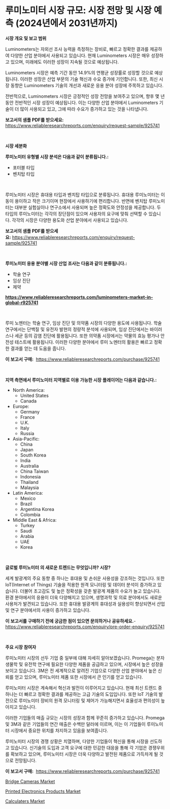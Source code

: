 <p><h1>루미노미터 시장 규모: 시장 전망 및 시장 예측 (2024년에서 2031년까지)</h1></p><p><strong>시장 개요 및 보고 범위</strong></p>
<p><p>Luminometers는 자외선 조사 능력을 측정하는 장비로, 빠르고 정확한 결과를 제공하여 다양한 산업 분야에서 사용되고 있습니다. 현재 Luminometers 시장은 매우 성장하고 있으며, 미래에도 이러한 성장이 지속될 것으로 예상됩니다. </p><p>Luminometers 시장은 예측 기간 동안 14.9%의 연평균 성장률로 성장할 것으로 예상됩니다. 이러한 성장은 산업 부문의 기술 혁신과 수요 증가에 기인합니다. 또한, 최신 시장 동향은 Luminometers 기술의 개선과 새로운 응용 분야 성장에 주목하고 있습니다. </p><p>전반적으로, Luminometers 시장은 긍정적인 성장 전망을 보여주고 있으며, 향후 몇 년 동안 전반적인 시장 성장이 예상됩니다. 이는 다양한 산업 분야에서 Luminometers 기술이 더 많이 사용되고 있고, 그에 따라 수요가 증가하고 있는 것을 나타냅니다.</p></p>
<p><strong>보고서의 샘플 PDF를 받으세요:</strong> <a href="https://www.reliableresearchreports.com/enquiry/request-sample/925741">https://www.reliableresearchreports.com/enquiry/request-sample/925741</a></p>
<p>&nbsp;</p>
<p><strong>시장 세분화</strong></p>
<p><strong>루미노미터 유형별 시장 분석은 다음과 같이 분류됩니다.:</strong></p>
<p><ul><li>포터블 타입</li><li>벤치탑 타입</li></ul></p>
<p>&nbsp;</p>
<p><p>루미노미터 시장은 휴대용 타입과 벤치탑 타입으로 분류됩니다. 휴대용 루미노미터는 이동이 용이하고 작은 크기이며 현장에서 사용하기에 편리합니다. 반면에 벤치탑 루미노미터는 대부분 실험실이나 연구소에서 사용되며 높은 정확도와 안정성을 제공합니다. 두 타입의 루미노미터는 각각의 장단점이 있으며 사용자의 요구에 맞춰 선택할 수 있습니다. 각각의 시장은 다양한 용도와 산업 분야에서 사용되고 있습니다.</p></p>
<p><strong>보고서의 샘플 PDF를 받으세요:</strong>&nbsp;<a href="https://www.reliableresearchreports.com/enquiry/request-sample/925741">https://www.reliableresearchreports.com/enquiry/request-sample/925741</a></p>
<p>&nbsp;</p>
<p><strong> 루미노미터 응용 분야별 시장 산업 조사는 다음과 같이 분류됩니다.:</strong></p>
<p><ul><li>학술 연구</li><li>임상 진단</li><li>제약</li></ul></p>
<p><strong><a href="https://www.reliableresearchreports.com/luminometers-market-in-global-r925741">https://www.reliableresearchreports.com/luminometers-market-in-global-r925741</a></strong></p>
<p>&nbsp;</p>
<p><p>루미 노멘터는 학술 연구, 임상 진단 및 의약품 시장의 다양한 용도에 사용됩니다. 학술 연구에서는 단백질 및 유전자 발현의 정량적 분석에 사용되며, 임상 진단에서는 바이러스나 세균 등의 감염 진단에 활용됩니다. 또한 의약품 시장에서는 약물의 효능 평가나 안전성 테스트에 활용됩니다. 이러한 다양한 분야에서 루미 노멘터의 활용은 빠르고 정확한 결과를 얻는 데 도움을 줍니다.</p></p>
<p><strong>이 보고서 구매:</strong>&nbsp; <a href="https://www.reliableresearchreports.com/purchase/925741">https://www.reliableresearchreports.com/purchase/925741</a></p>
<p>&nbsp;</p>
<p><strong>지역 측면에서 루미노미터 지역별로 이용 가능한 시장 플레이어는 다음과 같습니다.:</strong></p>
<p><ul>
    <li>
        North America:
        <ul>
            <li>United States</li>
            <li>Canada</li>
        </ul>
    </li>
    <li>
        Europe:
        <ul>
            <li>Germany</li>
            <li>France</li>
            <li>U.K.</li>
            <li>Italy</li>
            <li>Russia</li>
        </ul>
    </li>
    <li>
        Asia-Pacific:
        <ul>
            <li>China</li>
            <li>Japan</li>
            <li>South Korea</li>
            <li>India</li>
            <li>Australia</li>
            <li>China Taiwan</li>
            <li>Indonesia</li>
            <li>Thailand</li>
            <li>Malaysia</li>
        </ul>
    </li>
    <li>
        Latin America:
        <ul>
            <li>Mexico</li>
            <li>Brazil</li>
            <li>Argentina Korea</li>
            <li>Colombia</li>
        </ul>
    </li>
    <li>
        Middle East & Africa:
        <ul>
            <li>Turkey</li>
            <li>Saudi</li>
            <li>Arabia</li>
            <li>UAE</li>
            <li>Korea</li>
        </ul>
    </li>
    </ul></p>
<p>&nbsp;</p>
<p><strong>글로벌 루미노미터 의 새로운 트렌드는 무엇입니까? 시장?</strong></p>
<p><p>세계 발광계의 주요 동향 중 하나는 휴대용 및 손쉬운 사용성을 강조하는 것입니다. 또한 IoT(Internet of Things) 기술을 적용한 원격 모니터링 및 데이터 분석이 증가하고 있습니다. 더불어 초고감도 및 높은 정확성을 갖춘 발광계 제품의 수요가 늘고 있습니다. 환경 분야에서의 응용이 더욱 다양해지고 있으며, 생명과학 및 의료 분야에서도 새로운 사용처가 발견되고 있습니다. 또한 휴대용 발광계의 휴대성과 실용성이 향상되면서 산업 및 연구 분야에서의 사용이 증가하고 있습니다.</p></p>
<p><strong>이 보고서를 구매하기 전에 궁금한 점이 있으면 문의하거나 공유하세요.</strong>- <a href="https://www.reliableresearchreports.com/enquiry/pre-order-enquiry/925741">https://www.reliableresearchreports.com/enquiry/pre-order-enquiry/925741</a></p>
<p>&nbsp;</p>
<p><strong>주요 시장 참여자</strong></p>
<p><p>루미노미터 시장의 선두 기업 중 일부에 대해 자세히 알아보겠습니다. Promega는 분자생물학 및 유전학 연구에 필요한 다양한 제품을 공급하고 있으며, 시장에서 높은 성장을 보이고 있습니다. 3M은 전 세계적으로 알려진 기업으로 다양한 산업 분야에서 높은 신뢰를 얻고 있으며, 루미노미터 제품 또한 시장에서 큰 인기를 얻고 있습니다.</p><p>루미노미터 시장은 계속해서 혁신과 발전이 이루어지고 있습니다. 현재 최신 트렌드 중 하나는 더 빠르고 정확한 결과를 제공하는 고급 기술의 도입입니다. 또한 IoT 기술의 발전으로 루미노미터 장비의 원격 모니터링 및 제어가 가능해지면서 효율성과 편의성이 높아지고 있습니다.</p><p>이러한 기업들의 매출 규모는 시장의 성장과 함께 꾸준히 증가하고 있습니다. Promega 및 3M과 같은 기업들의 연간 매출은 수백만 달러에 이르며, 이는 이 기업들이 루미노미터 시장에서 중요한 위치를 차지하고 있음을 보여줍니다.</p><p>루미노미터 시장의 경쟁 상황은 치열하며, 다양한 기업들이 혁신을 통해 시장을 선도하고 있습니다. 신기술의 도입과 고객 요구에 대한 민감한 대응을 통해 각 기업은 경쟁우위를 확보하고 있으며, 루미노미터 시장은 더욱 다양하고 발전된 제품으로 가득차게 될 것으로 전망됩니다.</p></p>
<p><strong>이 보고서 구매:</strong>&nbsp;&nbsp;<a href="https://www.reliableresearchreports.com/purchase/925741">https://www.reliableresearchreports.com/purchase/925741</a></p>
<p><p><a href="https://lydian-appliance-61d.notion.site/Bridge-Cameras-Market-Size-CAGR-Trends-2024-2030-941c573f5bd54deabe4ea6cf93fcecb9">Bridge Cameras Market</a></p><p><a href="https://github.com/Chiragrp22/Market-Research-Report-List-4/blob/main/printed-electronics-products-market.md">Printed Electronics Products Market</a></p><p><a href="https://forested-sushi-9b0.notion.site/Calculaters-Market-Analysis-Its-CAGR-Market-Segmentation-and-Global-Industry-Overview-5edd753b19e045858d336f741f876f07">Calculaters Market</a></p></p>